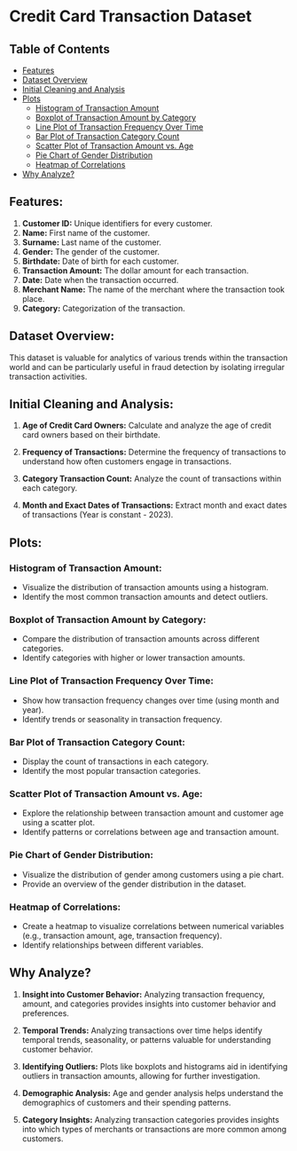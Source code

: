 # Credit Card Transaction Dataset

## Table of Contents
- [Features](#features)
- [Dataset Overview](#dataset-overview)
- [Initial Cleaning and Analysis](#initial-cleaning-and-analysis)
- [Plots](#plots)
    - [Histogram of Transaction Amount](#histogram-of-transaction-amount)
    - [Boxplot of Transaction Amount by Category](#boxplot-of-transaction-amount-by-category)
    - [Line Plot of Transaction Frequency Over Time](#line-plot-of-transaction-frequency-over-time)
    - [Bar Plot of Transaction Category Count](#bar-plot-of-transaction-category-count)
    - [Scatter Plot of Transaction Amount vs. Age](#scatter-plot-of-transaction-amount-vs-age)
    - [Pie Chart of Gender Distribution](#pie-chart-of-gender-distribution)
    - [Heatmap of Correlations](#heatmap-of-correlations)
- [Why Analyze?](#why-analyze)

## Features:

1. **Customer ID:** Unique identifiers for every customer.
2. **Name:** First name of the customer.
3. **Surname:** Last name of the customer.
4. **Gender:** The gender of the customer.
5. **Birthdate:** Date of birth for each customer.
6. **Transaction Amount:** The dollar amount for each transaction.
7. **Date:** Date when the transaction occurred.
8. **Merchant Name:** The name of the merchant where the transaction took place.
9. **Category:** Categorization of the transaction.

## Dataset Overview:

This dataset is valuable for analytics of various trends within the transaction world and can be particularly useful in fraud detection by isolating irregular transaction activities.

## Initial Cleaning and Analysis:

1. **Age of Credit Card Owners:** Calculate and analyze the age of credit card owners based on their birthdate.

2. **Frequency of Transactions:** Determine the frequency of transactions to understand how often customers engage in transactions.

3. **Category Transaction Count:** Analyze the count of transactions within each category.

4. **Month and Exact Dates of Transactions:** Extract month and exact dates of transactions (Year is constant - 2023).

## Plots:

### Histogram of Transaction Amount:
- Visualize the distribution of transaction amounts using a histogram.
- Identify the most common transaction amounts and detect outliers.

### Boxplot of Transaction Amount by Category:
- Compare the distribution of transaction amounts across different categories.
- Identify categories with higher or lower transaction amounts.

### Line Plot of Transaction Frequency Over Time:
- Show how transaction frequency changes over time (using month and year).
- Identify trends or seasonality in transaction frequency.

### Bar Plot of Transaction Category Count:
- Display the count of transactions in each category.
- Identify the most popular transaction categories.

### Scatter Plot of Transaction Amount vs. Age:
- Explore the relationship between transaction amount and customer age using a scatter plot.
- Identify patterns or correlations between age and transaction amount.

### Pie Chart of Gender Distribution:
- Visualize the distribution of gender among customers using a pie chart.
- Provide an overview of the gender distribution in the dataset.

### Heatmap of Correlations:
- Create a heatmap to visualize correlations between numerical variables (e.g., transaction amount, age, transaction frequency).
- Identify relationships between different variables.

## Why Analyze?

1. **Insight into Customer Behavior:**
   Analyzing transaction frequency, amount, and categories provides insights into customer behavior and preferences.

2. **Temporal Trends:**
   Analyzing transactions over time helps identify temporal trends, seasonality, or patterns valuable for understanding customer behavior.

3. **Identifying Outliers:**
   Plots like boxplots and histograms aid in identifying outliers in transaction amounts, allowing for further investigation.

4. **Demographic Analysis:**
   Age and gender analysis helps understand the demographics of customers and their spending patterns.

5. **Category Insights:**
   Analyzing transaction categories provides insights into which types of merchants or transactions are more common among customers.

